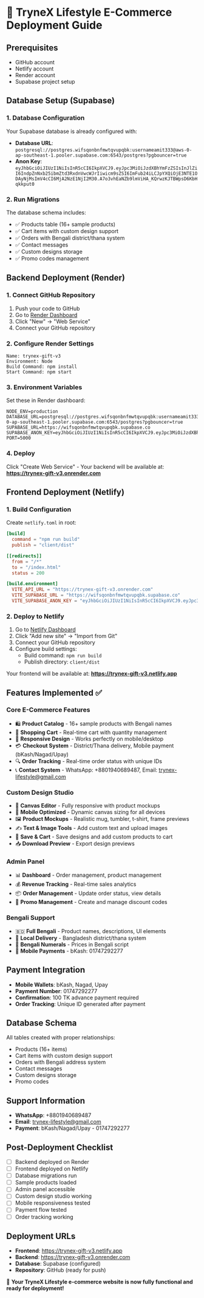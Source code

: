 # 🚀 TryneX Lifestyle E-Commerce Deployment Guide

## Prerequisites
- GitHub account
- Netlify account
- Render account  
- Supabase project setup

## Database Setup (Supabase)

### 1. Database Configuration
Your Supabase database is already configured with:
- **Database URL**: `postgresql://postgres.wifsqonbnfmwtqvupqbk:usernameamit333@aws-0-ap-southeast-1.pooler.supabase.com:6543/postgres?pgbouncer=true`
- **Anon Key**: `eyJhbGciOiJIUzI1NiIsInR5cCI6IkpXVCJ9.eyJpc3MiOiJzdXBhYmFzZSIsInJlZiI6IndpZnNxb25ibmZtd3RxdnVwcWJrIiwicm9sZSI6ImFub24iLCJpYXQiOjE3NTE1ODAyNjMsImV4cCI6MjA2NzE1NjI2M30.A7o3vhEaNZb9lmViHA_KQrwzKJTBWpsD6KbHqkkput0`

### 2. Run Migrations
The database schema includes:
- ✅ Products table (16+ sample products)
- ✅ Cart items with custom design support
- ✅ Orders with Bengali district/thana system
- ✅ Contact messages
- ✅ Custom designs storage
- ✅ Promo codes management

## Backend Deployment (Render)

### 1. Connect GitHub Repository
1. Push your code to GitHub
2. Go to [Render Dashboard](https://dashboard.render.com)
3. Click "New" → "Web Service"
4. Connect your GitHub repository

### 2. Configure Render Settings
```
Name: trynex-gift-v3
Environment: Node
Build Command: npm install
Start Command: npm start
```

### 3. Environment Variables
Set these in Render dashboard:
```
NODE_ENV=production
DATABASE_URL=postgresql://postgres.wifsqonbnfmwtqvupqbk:usernameamit333@aws-0-ap-southeast-1.pooler.supabase.com:6543/postgres?pgbouncer=true
SUPABASE_URL=https://wifsqonbnfmwtqvupqbk.supabase.co
SUPABASE_ANON_KEY=eyJhbGciOiJIUzI1NiIsInR5cCI6IkpXVCJ9.eyJpc3MiOiJzdXBhYmFzZSIsInJlZiI6IndpZnNxb25ibmZtd3RxdnVwcWJrIiwicm9sZSI6ImFub24iLCJpYXQiOjE3NTE1ODAyNjMsImV4cCI6MjA2NzE1NjI2M30.A7o3vhEaNZb9lmViHA_KQrwzKJTBWpsD6KbHqkkput0
PORT=5000
```

### 4. Deploy
Click "Create Web Service" - Your backend will be available at:
**https://trynex-gift-v3.onrender.com**

## Frontend Deployment (Netlify)

### 1. Build Configuration
Create `netlify.toml` in root:
```toml
[build]
  command = "npm run build"
  publish = "client/dist"

[[redirects]]
  from = "/*"
  to = "/index.html"
  status = 200

[build.environment]
  VITE_API_URL = "https://trynex-gift-v3.onrender.com"
  VITE_SUPABASE_URL = "https://wifsqonbnfmwtqvupqbk.supabase.co"
  VITE_SUPABASE_ANON_KEY = "eyJhbGciOiJIUzI1NiIsInR5cCI6IkpXVCJ9.eyJpc3MiOiJzdXBhYmFzZSIsInJlZiI6IndpZnNxb25ibmZtd3RxdnVwcWJrIiwicm9sZSI6ImFub24iLCJpYXQiOjE3NTE1ODAyNjMsImV4cCI6MjA2NzE1NjI2M30.A7o3vhEaNZb9lmViHA_KQrwzKJTBWpsD6KbHqkkput0"
```

### 2. Deploy to Netlify
1. Go to [Netlify Dashboard](https://app.netlify.com)
2. Click "Add new site" → "Import from Git"
3. Connect your GitHub repository
4. Configure build settings:
   - Build command: `npm run build`
   - Publish directory: `client/dist`

Your frontend will be available at:
**https://trynex-gift-v3.netlify.app**

## Features Implemented ✅

### Core E-Commerce Features
- 🛍️ **Product Catalog** - 16+ sample products with Bengali names
- 🛒 **Shopping Cart** - Real-time cart with quantity management
- 📱 **Responsive Design** - Works perfectly on mobile/desktop
- 💳 **Checkout System** - District/Thana delivery, Mobile payment (bKash/Nagad/Upay)
- 🔍 **Order Tracking** - Real-time order status with unique IDs
- 📞 **Contact System** - WhatsApp: +8801940689487, Email: trynex-lifestyle@gmail.com

### Custom Design Studio
- 🎨 **Canvas Editor** - Fully responsive with product mockups
- 📱 **Mobile Optimized** - Dynamic canvas sizing for all devices
- 🖼️ **Product Mockups** - Realistic mug, tumbler, t-shirt, frame previews
- ✍️ **Text & Image Tools** - Add custom text and upload images
- 💾 **Save & Cart** - Save designs and add custom products to cart
- 📥 **Download Preview** - Export design previews

### Admin Panel
- 📊 **Dashboard** - Order management, product management
- 💰 **Revenue Tracking** - Real-time sales analytics
- 📦 **Order Management** - Update order status, view details
- 🎯 **Promo Management** - Create and manage discount codes

### Bengali Support
- 🇧🇩 **Full Bengali** - Product names, descriptions, UI elements
- 📍 **Local Delivery** - Bangladesh district/thana system
- 💱 **Bengali Numerals** - Prices in Bengali script
- 📱 **Mobile Payments** - bKash: 01747292277

## Payment Integration
- **Mobile Wallets**: bKash, Nagad, Upay
- **Payment Number**: 01747292277
- **Confirmation**: 100 TK advance payment required
- **Order Tracking**: Unique ID generated after payment

## Database Schema
All tables created with proper relationships:
- Products (16+ items)
- Cart items with custom design support
- Orders with Bengali address system
- Contact messages
- Custom designs storage
- Promo codes

## Support Information
- **WhatsApp**: +8801940689487
- **Email**: trynex-lifestyle@gmail.com
- **Payment**: bKash/Nagad/Upay - 01747292277

## Post-Deployment Checklist
- [ ] Backend deployed on Render
- [ ] Frontend deployed on Netlify
- [ ] Database migrations run
- [ ] Sample products loaded
- [ ] Admin panel accessible
- [ ] Custom design studio working
- [ ] Mobile responsiveness tested
- [ ] Payment flow tested
- [ ] Order tracking working

## Deployment URLs
- **Frontend**: https://trynex-gift-v3.netlify.app
- **Backend**: https://trynex-gift-v3.onrender.com
- **Database**: Supabase (configured)
- **Repository**: GitHub (ready for push)

🎉 **Your TryneX Lifestyle e-commerce website is now fully functional and ready for deployment!**